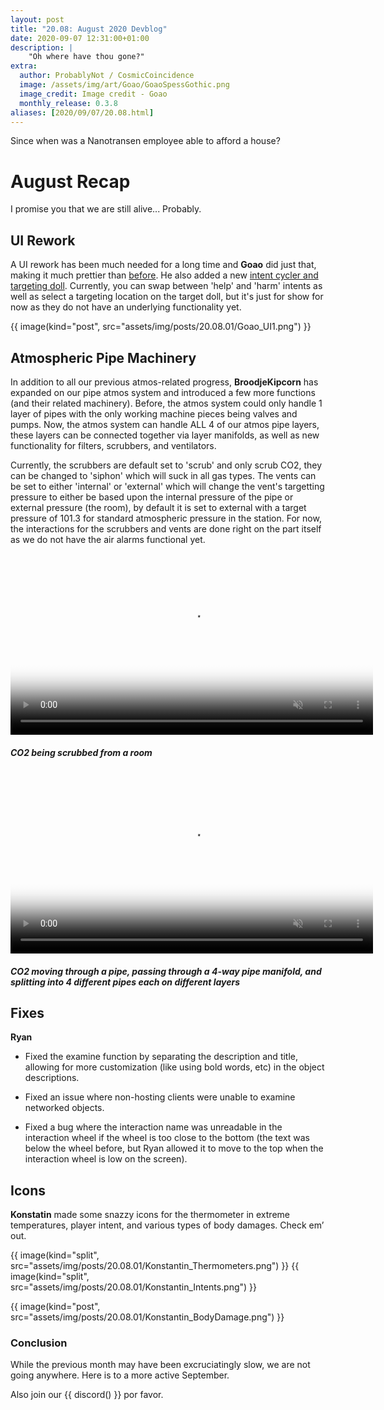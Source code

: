 ```yaml
---
layout: post
title: "20.08: August 2020 Devblog"
date: 2020-09-07 12:31:00+01:00
description: |
    "Oh where have thou gone?"
extra:
  author: ProbablyNot / CosmicCoincidence
  image: /assets/img/art/Goao/GoaoSpessGothic.png
  image_credit: Image credit - Goao
  monthly_release: 0.3.8
aliases: [2020/09/07/20.08.html]
---
```


Since when was a Nanotransen employee able to afford a house?

# August Recap

I promise you that we are still alive... Probably.

## UI Rework

A UI rework has been much needed for a long time and **Goao** did just that, making it much prettier than [before](/assets/img/posts/20.06.01/Girders.png). He also added a new [intent cycler and targeting doll](/assets/img/posts/20.08.01/Goao_UI2.png). Currently, you can swap between 'help' and 'harm' intents as well as select a targeting location on the target doll, but it's just for show for now as they do not have an underlying functionality yet.

{{ image(kind="post", src="assets/img/posts/20.08.01/Goao_UI1.png") }}

## Atmospheric Pipe Machinery

In addition to all our previous atmos-related progress, **BroodjeKipcorn** has expanded on our pipe atmos system and introduced a few more functions (and their related machinery). Before, the atmos system could only handle 1 layer of pipes with the only working machine pieces being valves and pumps. Now, the atmos system can handle ALL 4 of our atmos pipe layers, these layers can be connected together via layer manifolds, as well as new functionality for filters, scrubbers, and ventilators.

Currently, the scrubbers are default set to 'scrub' and only scrub CO2, they can be changed to 'siphon' which will suck in all gas types. The vents can be set to either 'internal' or 'external' which will change the vent's targetting pressure to either be based upon the internal pressure of the pipe or external pressure (the room), by default it is set to external with a target pressure of 101.3 for standard atmospheric pressure in the station. For now, the interactions for the scrubbers and vents are done right on the part itself as we do not have the air alarms functional yet.

<div>
  <video controls muted poster="/assets/img/posts/20.08.01/BroodjePipeAtmos1.png" width="580px">
    <source src="/assets/img/posts/20.08.01/BroodjePipeAtmos1.mp4" type="video/mp4">
  </video>
  <h5><i>CO2 being scrubbed from a room</i></h5>
</div>

<div>
  <video controls muted poster="/assets/img/posts/20.08.01/BroodjePipeAtmos2.png" width="580px">
    <source src="/assets/img/posts/20.08.01/BroodjePipeAtmos2.mp4" type="video/mp4">
  </video>
  <h5><i>CO2 moving through a pipe, passing through a 4-way pipe manifold, and splitting into 4 different pipes each on different layers</i></h5>
</div>

## Fixes

**Ryan**

- Fixed the examine function by separating the description and title, allowing for more customization (like using bold words, etc) in the object descriptions.

- Fixed an issue where non-hosting clients were unable to examine networked objects.

- Fixed a bug where the interaction name was unreadable in the interaction wheel if the wheel is too close to the bottom (the text was below the wheel before, but Ryan allowed it to move to the top when the interaction wheel is low on the screen).

## Icons

**Konstatin** made some snazzy icons for the thermometer in extreme temperatures, player intent, and various types of body damages. Check em’ out.

<div class='horizontal-2' markdown='1'>
  {{ image(kind="split", src="assets/img/posts/20.08.01/Konstantin_Thermometers.png") }}
  {{ image(kind="split", src="assets/img/posts/20.08.01/Konstantin_Intents.png") }}
</div>

{{ image(kind="post", src="assets/img/posts/20.08.01/Konstantin_BodyDamage.png") }}

### Conclusion

While the previous month may have been excruciatingly slow, we are not going anywhere. Here is to a more active September.

Also join our {{ discord() }} por favor.
